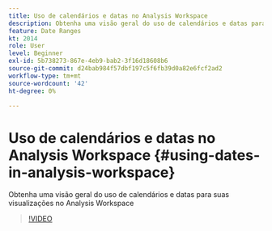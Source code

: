 ```yaml
---
title: Uso de calendários e datas no Analysis Workspace
description: Obtenha uma visão geral do uso de calendários e datas para suas visualizações no Analysis Workspace
feature: Date Ranges
kt: 2014
role: User
level: Beginner
exl-id: 5b738273-867e-4eb9-bab2-3f16d18608b6
source-git-commit: d24bab984f57dbf197c5f6fb39d0a82e6fcf2ad2
workflow-type: tm+mt
source-wordcount: '42'
ht-degree: 0%

---
```


# Uso de calendários e datas no Analysis Workspace {#using-dates-in-analysis-workspace}

Obtenha uma visão geral do uso de calendários e datas para suas visualizações no Analysis Workspace

>[!VIDEO](https://video.tv.adobe.com/v/24136/?quality=12&learn=on)
